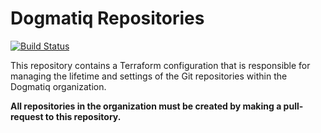 # Dogmatiq Repositories

[![Build Status](https://github.com/dogmatiq/repos/workflows/CI/badge.svg)](https://github.com/dogmatiq/repos/actions?workflow=CI)

This repository contains a Terraform configuration that is responsible for
managing the lifetime and settings of the Git repositories within the Dogmatiq
organization.

**All repositories in the organization must be created by making a pull-request to
this repository.**
